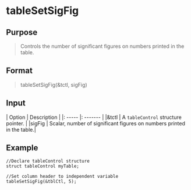 # tableSetSigFig

## Purpose
> Controls the number of significant figures on numbers printed in the table.

## Format
> tableSetSigFig(&tctl, sigFig)

## Input
| Option | Description |
|: ----- |: ------- |
|&tctl  | A `tableControl` structure pointer. |
|sigFig | Scalar, number of significant figures on numbers printed in the table.|

## Example
```
//Declare tableControl structure
struct tableControl myTable;

//Set column header to independent variable
tableSetSigFig(&tblCtl, 5);
```
